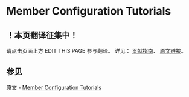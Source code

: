 # Member Configuration Tutorials

## ！本页翻译征集中！

请点击页面上方 EDIT THIS PAGE 参与翻译。
详见：
[贡献指南]( https://github.com/JinMuInfo/MongoDB-Manual-zh/blob/master/CONTRIBUTING.md )、
[原文链接](  https://docs.mongodb.com/manual/administration/replica-set-member-configuration/  )。

## 参见

原文 - [Member Configuration Tutorials]( https://docs.mongodb.com/manual/administration/replica-set-member-configuration/ )

